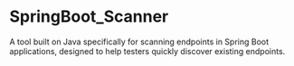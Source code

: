 # SpringBoot_Scanner
A tool built on Java specifically for scanning endpoints in Spring Boot applications, designed to help testers quickly discover existing endpoints.
